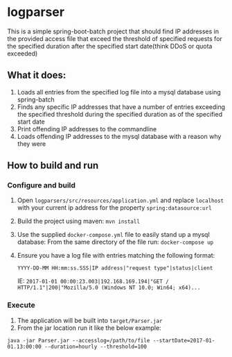 # logparser
This is a simple spring-boot-batch project that should find IP addresses in the provided access file that exceed the threshold of specified requests for the specified duration after the specified start date(think DDoS or quota exceeded)
## What it does:
1. Loads all entries from the specified log file into a mysql database using spring-batch
2. Finds any specific IP addresses that have a number of entries exceeding the specified threshold during the specified duration as of the specified start date
3. Print offending IP addresses to the commandline
4. Loads offending IP addresses to the mysql database with a reason why they were   
## How to build and run
### Configure and build
1. Open `logparsers/src/resources/application.yml`
    and replace `localhost` with your current ip address for the property `spring:datasource:url` 
2. Build the project using maven: `mvn install`
3. Use the supplied `docker-compose.yml` file to easily stand up a mysql database:
From the same directory of the file run: `docker-compose up`
4. Ensure you have a log file with entries matching the following format:
    
    `YYYY-DD-MM HH:mm:ss.SSS|IP address|"request type"|status|client`
    
    IE: `2017-01-01 00:00:23.003|192.168.169.194|"GET / HTTP/1.1"|200|"Mozilla/5.0 (Windows NT 10.0; Win64; x64)...`
### Execute
1. The application will be built into `target/Parser.jar` 
2. From the jar location run it like the below example:

`java -jar Parser.jar --accesslog=/path/to/file --startDate=2017-01-01.13:00:00 --duration=hourly --threshold=100`
